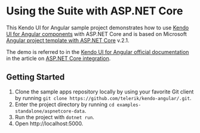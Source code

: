 # Using the Suite with ASP.NET Core

This Kendo UI for Angular sample project demonstrates how to use [Kendo UI for Angular components](https://www.telerik.com/kendo-angular-ui/components) with ASP.NET Core and is based on Microsoft [Angular project template with ASP.NET Core](https://docs.microsoft.com/en-us/aspnet/core/spa/angular?tabs=visual-studio&view=aspnetcore-2.0) v.2.1.

The demo is referred to in the [Kendo UI for Angular official documentation](https://www.telerik.com/kendo-angular-ui/) in the article on [ASP.NET Core integration](https://www.telerik.com/kendo-angular-ui/components/dataquery/mvc-integration/).

## Getting Started

1. Clone the sample apps repository locally by using your favorite Git client by running `git clone https://github.com/telerik/kendo-angular/.git`.
1. Enter the project directory by running `cd examples-standalone/aspnetcore-data`.
1. Run the project with `dotnet run`.
1. Open http://localhost:5000.
